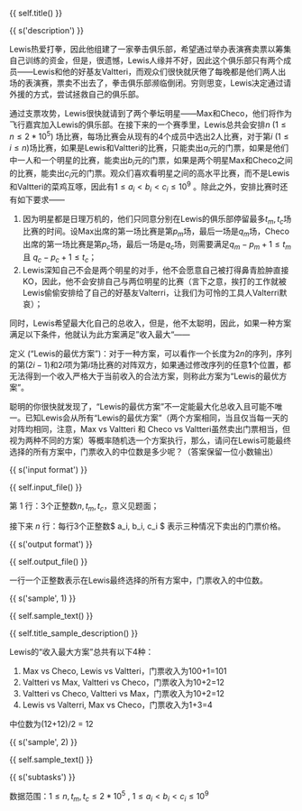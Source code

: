 {{ self.title() }}

{{ s('description') }}

Lewis热爱打拳，因此他组建了一家拳击俱乐部，希望通过举办表演赛卖票以筹集自己训练的资金，但是，很遗憾，Lewis人缘并不好，因此这个俱乐部只有两个成员——Lewis和他的好基友Valtteri，而观众们很快就厌倦了每晚都是他们两人出场的表演赛，票卖不出去了，拳击俱乐部濒临倒闭。穷则思变，Lewis决定通过请外援的方式，尝试拯救自己的俱乐部。

通过支票攻势，Lewis很快就请到了两个拳坛明星——Max和Checo，他们将作为飞行嘉宾加入Lewis的俱乐部。在接下来的一个赛季里，Lewis总共会安排$n$ $(1 \le n \le 2*10^5)$ 场比赛，每场比赛会从现有的4个成员中选出2人比赛，对于第$i$ $(1 \le i \le n)$场比赛，如果是Lewis和Valtteri的比赛，只能卖出$a_{i}$元的门票，如果是他们中一人和一个明星的比赛，能卖出$b_i$元的门票，如果是两个明星Max和Checo之间的比赛，能卖出$c_i$元的门票。观众们喜欢看明星之间的高水平比赛，而不是Lewis和Valtteri的菜鸡互啄，因此有$1 \le a_{i} < b_{i} < c_{i} \le 10^9$ 。除此之外，安排比赛时还有如下要求——

1.  因为明星都是日理万机的，他们只同意分别在Lewis的俱乐部停留最多$t_m, t_c$场比赛的时间。设Max出席的第一场比赛是第$p_m$场，最后一场是$q_{m}$场，Checo出席的第一场比赛是第$p_c$场，最后一场是$q_c$场，则需要满足$q_m - p_m +1 \le t_m$ 且 $q_c - p_c +1 \le t_c$；
3. Lewis深知自己不会是两个明星的对手，他不会愿意自己被打得鼻青脸肿直接KO，因此，他不会安排自己与两位明星的比赛（言下之意，挨打的工作就被Lewis偷偷安排给了自己的好基友Valterri，让我们为可怜的工具人Valterri默哀）；

同时，Lewis希望最大化自己的总收入，但是，他不太聪明，因此，如果一种方案满足以下条件，他就认为此方案满足”收入最大“——

 定义 (“Lewis的最优方案”)：对于一种方案，可以看作一个长度为$2n$的序列，序列的第$(2i-1)$和$2i$项为第$i$场比赛的对阵双方，如果通过修改序列的任意**1**个位置，都无法得到一个收入严格大于当前收入的合法方案，则称此方案为“Lewis的最优方案”。

聪明的你很快就发现了，“Lewis的最优方案”不一定能最大化总收入且可能不唯一。已知Lewis会从所有“Lewis的最优方案”（两个方案相同，当且仅当每一天的对阵均相同，注意，Max vs Valtteri 和 Checo vs Valtteri虽然卖出门票相当，但视为两种不同的方案）等概率随机选一个方案执行，那么，请问在Lewis可能最终选择的所有方案中，门票收入的中位数是多少呢？（答案保留一位小数输出）



{{ s('input format') }}

{{ self.input_file() }}

第 $1$ 行：3个正整数$n,t_m, t_c$，意义见题面；

接下来 $n$ 行：每行3个正整数$ a_i, b_i, c_i $ 表示三种情况下卖出的门票价格。

{{ s('output format') }}

{{ self.output_file() }}

一行一个正整数表示在Lewis最终选择的所有方案中，门票收入的中位数。



{{ s('sample', 1) }}

{{ self.sample_text() }}

{{ self.title_sample_description() }}

Lewis的“收入最大方案”总共有以下4种：

1. Max vs Checo, Lewis vs Valtteri，门票收入为100+1=101
2. Valtteri vs Max, Valtteri vs Checo，门票收入为10+2=12
3. Valtteri vs Checo, Valtteri vs Max，门票收入为10+2=12
4. Lewis vs Valterri, Max vs Checo，门票收入为1+3=4

中位数为(12+12)/2 = 12



{{ s('sample', 2) }}

{{ self.sample_text() }}



{{ s('subtasks') }}

数据范围：$1 \le n, t_m, t_c \le 2*10^5$ ,  $1 \le a_{i} < b_{i} < c_{i} \le 10^9$


